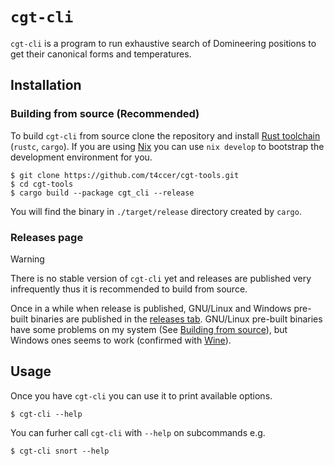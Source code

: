 # `cgt-cli`

`cgt-cli` is a program to run exhaustive search of Domineering positions to get their canonical forms and temperatures.

## Installation

### Building from source (Recommended)

To build `cgt-cli` from source clone the repository and install [Rust toolchain](https://www.rust-lang.org/tools/install) (`rustc`, `cargo`). If you are using [Nix](https://nixos.org/) you can use `nix develop` to bootstrap the development environment for you.

```console
$ git clone https://github.com/t4ccer/cgt-tools.git
$ cd cgt-tools
$ cargo build --package cgt_cli --release
```

You will find the binary in `./target/release` directory created by `cargo`.

### Releases page

> [!WARNING]
> There is no stable version of `cgt-cli` yet and releases are published very infrequently thus it is recommended to build from source.

Once in a while when release is published, GNU/Linux and Windows pre-built binaries are published in the [releases tab](https://github.com/t4ccer/cgt-tools/releases/). GNU/Linux pre-built binaries have some problems on my system (See [Building from source](#building-from-source)), but Windows ones seems to work (confirmed with [Wine](https://www.winehq.org/)).

## Usage

Once you have `cgt-cli` you can use it to print available options.

```console
$ cgt-cli --help
```

You can furher call `cgt-cli` with `--help` on subcommands e.g.

```console
$ cgt-cli snort --help
```
